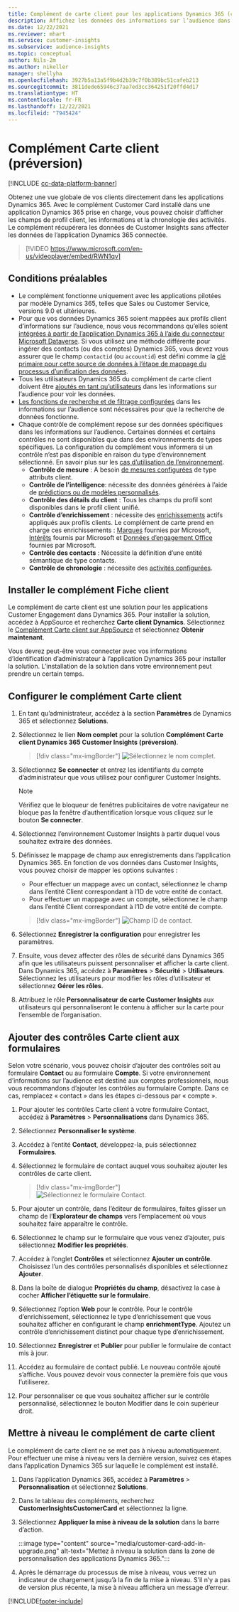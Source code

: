 ```yaml
---
title: Complément de carte client pour les applications Dynamics 365 (contient une vidéo)
description: Affichez les données des informations sur l’audience dans les applications Dynamics 365 avec ce complément.
ms.date: 12/22/2021
ms.reviewer: mhart
ms.service: customer-insights
ms.subservice: audience-insights
ms.topic: conceptual
author: Nils-2m
ms.author: nikeller
manager: shellyha
ms.openlocfilehash: 3927b5a13a5f9b4d2b39c7f0b389bc51cafeb213
ms.sourcegitcommit: 3811dede65946c37aa7ed3cc364251f20ffd4d17
ms.translationtype: HT
ms.contentlocale: fr-FR
ms.lasthandoff: 12/22/2021
ms.locfileid: "7945424"
---
```

# <a name="customer-card-add-in-preview"></a>Complément Carte client (préversion)

[!INCLUDE [cc-data-platform-banner](../includes/cc-data-platform-banner.md)]

Obtenez une vue globale de vos clients directement dans les applications Dynamics 365. Avec le complément Customer Card installé dans une application Dynamics 365 prise en charge, vous pouvez choisir d’afficher les champs de profil client, les informations et la chronologie des activités. Le complément récupérera les données de Customer Insights sans affecter les données de l’application Dynamics 365 connectée.

> [!VIDEO https://www.microsoft.com/en-us/videoplayer/embed/RWN1qv]

## <a name="prerequisites"></a>Conditions préalables

- Le complément fonctionne uniquement avec les applications pilotées par modèle Dynamics 365, telles que Sales ou Customer Service, versions 9.0 et ultérieures.
- Pour que vos données Dynamics 365 soient mappées aux profils client d’informations sur l’audience, nous vous recommandons qu’elles soient [intégrées à partir de l’application Dynamics 365 à l’aide du connecteur Microsoft Dataverse](connect-power-query.md). Si vous utilisez une méthode différente pour ingérer des contacts (ou des comptes) Dynamics 365, vous devez vous assurer que le champ `contactid` (ou `accountid`) est défini comme la [clé primaire pour cette source de données à l’étape de mappage du processus d’unification des données](map-entities.md#select-primary-key-and-semantic-type-for-attributes). 
- Tous les utilisateurs Dynamics 365 du complément de carte client doivent être [ajoutés en tant qu’utilisateurs](permissions.md) dans les informations sur l’audience pour voir les données.
- [Les fonctions de recherche et de filtrage configurées](search-filter-index.md) dans les informations sur l’audience sont nécessaires pour que la recherche de données fonctionne.
- Chaque contrôle de complément repose sur des données spécifiques dans les informations sur l’audience. Certaines données et certains contrôles ne sont disponibles que dans des environnements de types spécifiques. La configuration du complément vous informera si un contrôle n’est pas disponible en raison du type d’environnement sélectionné. En savoir plus sur les [cas d’utilisation de l’environnement](work-with-business-accounts.md).
  - **Contrôle de mesure** : A besoin [de mesures configurées](measures.md) de type attributs client.
  - **Contrôle de l’intelligence**: nécessite des données générées à l’aide de [prédictions ou de modèles personnalisés](predictions-overview.md).
  - **Contrôle des détails du client** : Tous les champs du profil sont disponibles dans le profil client unifié.
  - **Contrôle d’enrichissement** : nécessite des [enrichissements](enrichment-hub.md) actifs appliqués aux profils clients. Le complément de carte prend en charge ces enrichissements : [Marques](enrichment-microsoft.md) fournies par Microsoft, [Intérêts](enrichment-microsoft.md) fournis par Microsoft et [Données d’engagement Office](enrichment-office.md) fournies par Microsoft.
  - **Contrôle des contacts** : Nécessite la définition d’une entité sémantique de type contacts.
  - **Contrôle de chronologie** : nécessite des [activités configurées](activities.md).

## <a name="install-the-customer-card-add-in"></a>Installer le complément Fiche client

Le complément de carte client est une solution pour les applications Customer Engagement dans Dynamics 365. Pour installer la solution, accédez à AppSource et recherchez **Carte client Dynamics**. Sélectionnez le [Complément Carte client sur AppSource](https://appsource.microsoft.com/product/dynamics-365/mscrm.dynamics_365_customer_insights_customer_card_addin?tab=Overview) et sélectionnez **Obtenir maintenant**.

Vous devrez peut-être vous connecter avec vos informations d’identification d’administrateur à l’application Dynamics 365 pour installer la solution. L’installation de la solution dans votre environnement peut prendre un certain temps.

## <a name="configure-the-customer-card-add-in"></a>Configurer le complément Carte client

1. En tant qu’administrateur, accédez à la section **Paramètres** de Dynamics 365 et sélectionnez **Solutions**.

1. Sélectionnez le lien **Nom complet** pour la solution **Complément Carte client Dynamics 365 Customer Insights (préversion)**.

   > [!div class="mx-imgBorder"]
   > ![Sélectionnez le nom complet.](media/select-display-name.png "Sélectionnez le nom complet.")

1. Sélectionnez **Se connecter** et entrez les identifiants du compte d’administrateur que vous utilisez pour configurer Customer Insights.

   > [!NOTE]
   > Vérifiez que le bloqueur de fenêtres publicitaires de votre navigateur ne bloque pas la fenêtre d’authentification lorsque vous cliquez sur le bouton **Se connecter**.

1. Sélectionnez l’environnement Customer Insights à partir duquel vous souhaitez extraire des données.

1. Définissez le mappage de champ aux enregistrements dans l’application Dynamics 365. En fonction de vos données dans Customer Insights, vous pouvez choisir de mapper les options suivantes :
   - Pour effectuer un mappage avec un contact, sélectionnez le champ dans l’entité Client correspondant à l’ID de votre entité de contact.
   - Pour effectuer un mappage avec un compte, sélectionnez le champ dans l’entité Client correspondant à l’ID de votre entité de compte.

   > [!div class="mx-imgBorder"]
   > ![Champ ID de contact.](media/contact-id-field.png "Champ ID de contact.")

1. Sélectionnez **Enregistrer la configuration** pour enregistrer les paramètres.

1. Ensuite, vous devez affecter des rôles de sécurité dans Dynamics 365 afin que les utilisateurs puissent personnaliser et afficher la carte client. Dans Dynamics 365, accédez à **Paramètres** > **Sécurité** > **Utilisateurs**. Sélectionnez les utilisateurs pour modifier les rôles d’utilisateur et sélectionnez **Gérer les rôles**.

1. Attribuez le rôle **Personnalisateur de carte Customer Insights** aux utilisateurs qui personnaliseront le contenu à afficher sur la carte pour l’ensemble de l’organisation.

## <a name="add-customer-card-controls-to-forms"></a>Ajouter des contrôles Carte client aux formulaires

Selon votre scénario, vous pouvez choisir d’ajouter des contrôles soit au formulaire **Contact** ou au formulaire **Compte**. Si votre environnement d’informations sur l’audience est destiné aux comptes professionnels, nous vous recommandons d’ajouter les contrôles au formulaire Compte. Dans ce cas, remplacez « contact » dans les étapes ci-dessous par « compte ».

1. Pour ajouter les contrôles Carte client à votre formulaire Contact, accédez à **Paramètres** > **Personnalisations** dans Dynamics 365.

1. Sélectionnez **Personnaliser le système**.

1. Accédez à l’entité **Contact**, développez-la, puis sélectionnez **Formulaires**.

1. Sélectionnez le formulaire de contact auquel vous souhaitez ajouter les contrôles de carte client.

    > [!div class="mx-imgBorder"]
    > ![Sélectionnez le formulaire Contact.](media/contact-active-forms.png "Sélectionnez le formulaire Contact.")

1. Pour ajouter un contrôle, dans l’éditeur de formulaires, faites glisser un champ de l’**Explorateur de champs** vers l’emplacement où vous souhaitez faire apparaître le contrôle.

1. Sélectionnez le champ sur le formulaire que vous venez d’ajouter, puis sélectionnez **Modifier les propriétés**.

1. Accédez à l’onglet **Contrôles** et sélectionnez **Ajouter un contrôle**. Choisissez l’un des contrôles personnalisés disponibles et sélectionnez **Ajouter**.

1. Dans la boîte de dialogue **Propriétés du champ**, désactivez la case à cocher **Afficher l’étiquette sur le formulaire**.

1. Sélectionnez l’option **Web** pour le contrôle. Pour le contrôle d’enrichissement, sélectionnez le type d’enrichissement que vous souhaitez afficher en configurant le champ **enrichmentType**. Ajoutez un contrôle d’enrichissement distinct pour chaque type d’enrichissement.

1. Sélectionnez **Enregistrer** et **Publier** pour publier le formulaire de contact mis à jour.

1. Accédez au formulaire de contact publié. Le nouveau contrôle ajouté s’affiche. Vous pouvez devoir vous connecter la première fois que vous l’utiliserez.

1. Pour personnaliser ce que vous souhaitez afficher sur le contrôle personnalisé, sélectionnez le bouton Modifier dans le coin supérieur droit.

## <a name="upgrade-customer-card-add-in"></a>Mettre à niveau le complément de carte client

Le complément de carte client ne se met pas à niveau automatiquement. Pour effectuer une mise à niveau vers la dernière version, suivez ces étapes dans l’application Dynamics 365 sur laquelle le complément est installé.

1. Dans l’application Dynamics 365, accédez à **Paramètres** > **Personnalisation** et sélectionnez **Solutions**.

1. Dans le tableau des compléments, recherchez **CustomerInsightsCustomerCard** et sélectionnez la ligne.

1. Sélectionnez **Appliquer la mise à niveau de la solution** dans la barre d’action.

   :::image type="content" source="media/customer-card-add-in-upgrade.png" alt-text="Mettez à niveau la solution dans la zone de personnalisation des applications Dynamics 365.":::

1. Après le démarrage du processus de mise à niveau, vous verrez un indicateur de chargement jusqu’à la fin de la mise à niveau. S’il n’y a pas de version plus récente, la mise à niveau affichera un message d’erreur.


[!INCLUDE[footer-include](../includes/footer-banner.md)]

